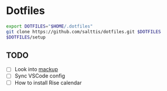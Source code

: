 # Dotfiles

```sh
export DOTFILES="$HOME/.dotfiles"
git clone https://github.com/salttis/dotfiles.git $DOTFILES
$DOTFILES/setup
```

## TODO

- [ ] Look into [mackup](https://github.com/lra/mackup)
- [ ] Sync VSCode config
- [ ] How to install Rise calendar
